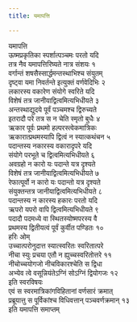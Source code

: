 ```yaml
---
title: यमापत्ति

---
```

यमापत्ति  
ऊष्मप्रकृतिका स्पर्शात्पञ्चमः परतो यदि  
तत्र नैव यमापत्तिरिष्यते नात्र संशयः १  
वर्गान्तं शषसैस्सार्द्धमन्तस्थाभिश्च संयुतम्  
दृष्ट्वा यमा निवर्तन्ते इत्युक्तं वर्णवेदिभिः २  
लकारस्य वकारेण संयोगे स्वरिते यदि  
विशेषं तत्र जानीयाद्वित्वमित्यभिधीयते ३  
अन्तस्थाद्युदये पूर्वं पञ्चमश्च द्विरुच्यते  
इतरादौ परे तत्र स न चेति स्मृतो बुधैः ४  
ऋकार पूर्वः प्रथमो हल्परस्त्वेकमात्रिकः  
ऋकारात्प्रथमस्यापि द्वित्वं न स्यात्कथंचन ५  
पदान्तस्य नकारस्य वकारादृपरे यदि  
संयोगे परभूते च द्वित्वमित्यभिधीयते ६  
अवग्रहो न कारो यः पदान्ते यत्र दृश्यते  
विशेषं तत्र जानीयाद्वित्वमित्यभिधीयते ७  
रेफात्पूर्वो न कारो यः पदान्तो यत्र दृश्यते  
संयुक्तन्तत्र जानीयाद्वित्वमित्यभिधीयते ८  
पदान्तस्य न कारस्य हकारः परतो यदि  
ऋपरो यपरो वापि द्वित्वमित्यभिधीयते ९  
पदादौ पदमध्ये वा स्थितस्योष्मपरस्य वै  
प्रथमस्य द्वितीयत्वं पूर्वं कुर्वीत पण्डितः १०  
हरिः ओम्  
उच्चात्परोनुदात्त स्यात्स्वरितः स्वरितात्परे  
नीचा स्युः प्रचया एतौ न ह्युच्चस्वरितोत्तरे ११  
नीचोच्चयोगजो नीचविकारश्चेति स द्विधा  
अभ्येव त्वे वसून्नियंतेऽग्निं सोऽग्निं द्वियोगजः १२  
इति स्वरविषयः  
एवं स स्वरमात्रिकांगविहितानां वर्णसारं क्रमात्  
प्रब्रूयात्तु स पूर्विकांश्च विधिवत्तान् पञ्चवर्णक्रमान् १३  
                                  इति यमापत्ति समाप्तम्